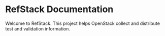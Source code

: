 RefStack Documentation
=============================

Welcome to RefStack.  This project helps OpenStack collect and distribute test and validation information.

